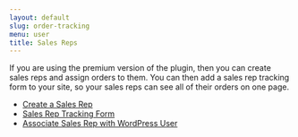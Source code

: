 ```yaml
---
layout: default
slug: order-tracking
menu: user
title: Sales Reps
---
```

If you are using the premium version of the plugin, then you can create sales reps and assign orders to them. You can then add a sales rep tracking form to your site, so your sales reps can see all of their orders on one page.

- [Create a Sales Rep](create)
- [Sales Rep Tracking Form](tracking-form)
- [Associate Sales Rep with WordPress User](wordpress-user)